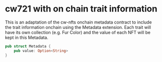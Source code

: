 # cw721 with on chain trait information

This is an adaptation of the cw-nfts onchain metadata contract to
include the trait information onchain using the Metadata extension.
Each trait will have its own collection (e.g. Fur Color) and the value
of each NFT will be kept in this Metadata.

```rust
pub struct Metadata {
    pub value: Option<String>
}
```
